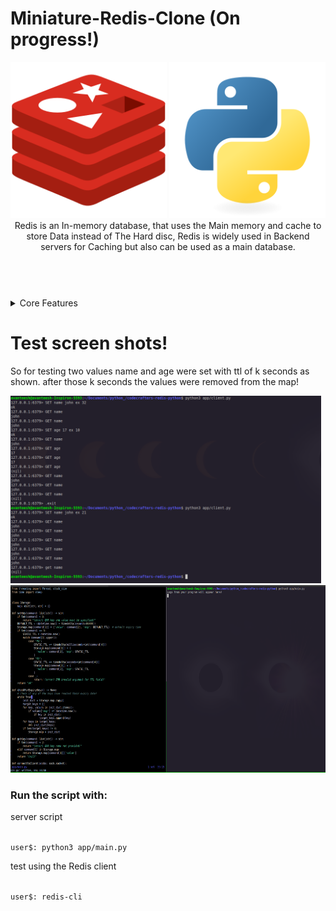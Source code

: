 # Miniature-Redis-Clone (On progress!)

<img src="https://raw.githubusercontent.com/devicons/devicon/master/icons/redis/redis-original.svg"  height="250" />
<img src="https://raw.githubusercontent.com/devicons/devicon/master/icons/python/python-original.svg" height="250" />
<header>Redis is an In-memory database, that uses the Main memory and cache to store Data instead of The Hard disc, Redis is widely used in Backend servers for Caching but also can be used as a main database.</header>
<br/>
<details>
  <summary>Core Features</summary>
  <ul>
    <li>Each Key can have a TTL (Time to Live) in The Map </li>
    <li>Supports Lists data structure with TTL as well</li>
    <li>You can even Queuing commands as a batch and executing it. Uses the concept of RESP (Redis serialization protocol) Bulk string Array</li>
    <li>Even has Type command to check type of the key!</li>
    <li>Also has Stream data structure, with operations like xadd and more coming soon!</li>
  </ul>
</details>

<h1>Test screen shots! </h1>
<div>
  <p>So for testing two values name and age were set with ttl of k seconds as shown. after those k seconds the values were removed from the map!</p>
  <img src="/montages/TTL-test-with-map.png" height="300" alt="Testing hashmap of redis with TTL" />
  <img src="/montages/server-runtime.png" height="300" alt="Server runtime screen shot!" />
</div>

<h3>Run the script with: </h3>
<p>server script</p>
<code>
user$: python3 app/main.py
</code>

<p>test using the Redis client</p>
<code>
user$: redis-cli
</code>

